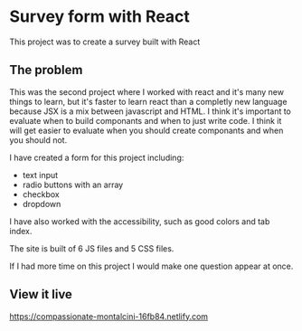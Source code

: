 # Survey form with React

This project was to create a survey built with React 


## The problem
This was the second project where I worked with react and it's many new things to learn, but it's faster to learn react than a completly new language because JSX is a mix between javascript and HTML. I think it's important to evaluate when to build componants and when to just write code. I think it will get easier to evaluate when you should create componants and when you should not. 

I have created a form for this project including:
- text input
- radio buttons with an array
- checkbox
- dropdown

I have also worked with the accessibility, such as good colors and tab index. 

The site is built of 6 JS files and 5 CSS files. 

If I had more time on this project I would make one question appear at once. 

## View it live
https://compassionate-montalcini-16fb84.netlify.com  

